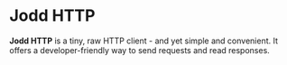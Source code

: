 # Jodd HTTP

**Jodd HTTP** is a tiny, raw HTTP client - and yet simple and convenient. It offers a developer-friendly way to send requests and read responses.

